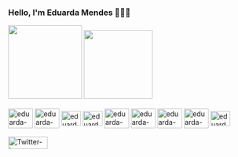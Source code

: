 ### Hello, I'm Eduarda Mendes 👩🏽‍💻
<div>
  <img height="150em" src="https://github-readme-stats.vercel.app/api?username=EduardaMendes01&theme=monokai&show_icons=true&hide_rank=false&rank_icon=github"/>
  <img height="140em" src="https://github-readme-stats.vercel.app/api/top-langs/?username=EduardaMendes01&theme=monokai&hide_progress=true"/>
</div>

<div style="display: inline_block"><br/>
  <img align="center" alt="eduarda-html" height="40" width="50" src="https://cdn.jsdelivr.net/gh/devicons/devicon@latest/icons/html5/html5-original-wordmark.svg"/>
  <img align="center" alt="eduarda-css" height="40" width="50" src="https://cdn.jsdelivr.net/gh/devicons/devicon@latest/icons/css3/css3-original-wordmark.svg"/>
  <img align="center" alt="eduarda-js" height="30" width="40" src="https://cdn.jsdelivr.net/gh/devicons/devicon@latest/icons/javascript/javascript-original.svg"/>
  <img align="center" alt="eduarda-typescript" height="30" width="40" src="https://cdn.jsdelivr.net/gh/devicons/devicon@latest/icons/typescript/typescript-original.svg"/>
  <img align="center" alt="eduarda-sass" height="40" width="50" src="https://cdn.jsdelivr.net/gh/devicons/devicon@latest/icons/sass/sass-original.svg"/>
  <img align="center" alt="eduarda-nodejs" height="40" width="50" src="https://cdn.jsdelivr.net/gh/devicons/devicon@latest/icons/nodejs/nodejs-original-wordmark.svg"/>
  <img align="center" alt="eduarda-npm" height="40" width="50" src="https://cdn.jsdelivr.net/gh/devicons/devicon@latest/icons/npm/npm-original-wordmark.svg"/>
  <img align="center" alt="eduarda-gimp" height="40" width="50" src="https://cdn.jsdelivr.net/gh/devicons/devicon@latest/icons/gimp/gimp-original.svg"/>
  <img align="center" alt="eduarda-vscode" height="30" width="40" src="https://cdn.jsdelivr.net/gh/devicons/devicon@latest/icons/vscode/vscode-original.svg"/>
</div>

<div><br/>
  <a href="https://twitter.com/Dudsbytes" target="_blank"><img align="center" alt="Twitter-logo" height="25" width="80" src="https://img.shields.io/badge/Twitter-1DA1F2?style=for-the-badge&logo=twitter&logoColor=white"/></a>
</div>
